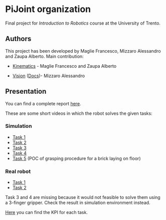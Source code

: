 # PiJoint organization

Final project for *Introduction to Robotics* course at the University of Trento.

## Authors

This project has been developed by Maglie Francesco, Mizzaro Alessandro and Zaupa Alberto. Main contribution:

* [Kinematics](https://github.com/PiJoint/kinematics) - Maglie Francesco and Zaupa Alberto

* [Vision](https://github.com/PiJoint/vision) ([Docs](https://pijoint.github.io/vision/))- Mizzaro Alessandro


## Presentation

You can find a complete report [here](https://github.com/PiJoint/.github/blob/c0e70e51a7e3f90850194614737159c48bb8a814/rhobot.pdf).

These are some short videos in which the robot solves the given tasks:

### Simulation
* [Task 1](https://drive.google.com/file/d/1u2TUx-mUK28IfNWy0ItYKB3EjjXxG2_W/view?usp=share_link)
* [Task 2](https://drive.google.com/file/d/1Ks8CZbohPYnA6k6dQLo3DWOuSQ5a-EOI/view?usp=share_link)
* [Task 3](https://drive.google.com/file/d/1W11hGWN_4gtHUshdAIUyurBVpIOGLbQP/view?usp=share_link)
* [Task 4](https://drive.google.com/file/d/1SEmpk7_d9lO26YRXSuo0aKF0_ojKqugH/view?usp=share_link)
* [Task 5](https://drive.google.com/file/d/1Lh0LkuJzD5pJzFgIm5w7D76btxFPLni-/view?usp=share_link) (POC of grasping procedure for a brick laying on floor)

### Real robot
* [Task 1](link)
* [Task 2](link)

Task 3 and 4 are missing because it would not feasible to solve them using a 3-finger gripper. Check the result in simulation environment instead.

[Here](https://github.com/PiJoint/.github/blob/main/kpi.md) you can find the KPI for each task.
